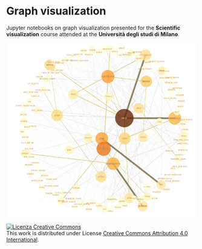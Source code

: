 # Graph visualization

Jupyter notebooks on graph visualization presented for the **Scientific visualization** course attended at the **Università degli studi di Milano**.


![alt text](https://github.com/gregcs/graphviz/blob/main/images/got.PNG)


<a rel="license" href="http://creativecommons.org/licenses/by/4.0/"><img alt="Licenza Creative Commons" style="border-width:0" src="https://i.creativecommons.org/l/by/4.0/88x31.png" /></a><br />
This work is distributed under License <a rel="license" href="http://creativecommons.org/licenses/by/4.0/">Creative Commons Attribution 4.0 International</a>.
